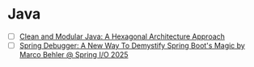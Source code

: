 # Java

- [ ] [Clean and Modular Java: A Hexagonal Architecture Approach](https://foojay.io/today/clean-and-modular-java-a-hexagonal-architecture-approach/)
- [ ] [Spring Debugger: A New Way To Demystify Spring Boot's Magic by Marco Behler @ Spring I/O 2025](https://www.youtube.com/watch?v=K2tYAHG2XJ8)
